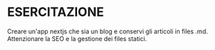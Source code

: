 # ESERCITAZIONE 

Creare un'app nextjs che sia un blog e conservi gli articoli in files .md. Attenzionare la SEO e la gestione dei files statici.
